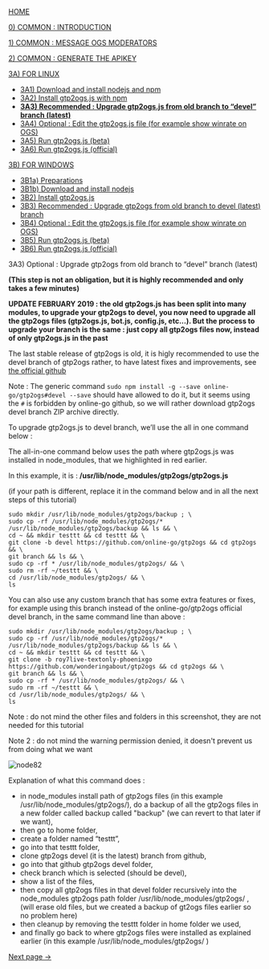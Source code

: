 [HOME](https://github.com/wonderingabout/gtp2ogs-tutorial)

[0) COMMON : INTRODUCTION](/docs/0-common-introduction.md)

[1) COMMON : MESSAGE OGS MODERATORS](/docs/1-common-message-ogs-moderators.md)

[2) COMMON : GENERATE THE APIKEY](/docs/2-common-generate-the-apikey.md)

[3A) FOR LINUX](/docs/3A0-FOR-LINUX.md)
  - [3A1) Download and install nodejs and npm](/docs/3A1-linux-download-install-nodejs.md)
  - [3A2) Install gtp2ogs.js with npm](/docs/3A2-linux-install-gt2ogs-js-with-npm.md)
  - [**3A3) Recommended : Upgrade gtp2ogs.js from old branch to “devel” branch (latest)**](/docs/3A3-linux-optional-upgrade-to-devel.md)
  - [3A4) Optional : Edit the gtp2ogs.js file (for example show winrate on OGS)](3A4-linux-optional-edit-gtp2ogs-js-file.md)
  - [3A5) Run gtp2ogs.js (beta)](/docs/3A5-linux-run-gtp2ogs-js-beta.md)
  - [3A6) Run gtp2ogs.js (official)](/docs/3A6-linux-run-gtp2ogs-js-beta.md)


[3B) FOR WINDOWS](/docs/3B0-FOR-WINDOWS.md)

  - [3B1a) Preparations](/docs/3B1a-windows-preparations.md)
  - [3B1b) Download and install nodejs](/docs/3B1b-windows-download-install-nodejs.md)
  - [3B2) Install gtp2ogs.js](/docs/3B2-windows-install-gt2ogs-js-with-npm.md)
  - [3B3) Recommended : Upgrade gtp2ogs from old branch to devel (latest) branch](/docs/3B3-windows-optional-upgrade-to-devel.md)
  - [3B4) Optional : Edit the gtp2ogs.js file (for example show winrate on OGS)](/docs/3B4-windows-optional-edit-gtp2ogs-js-file.md)
  - [3B5) Run gtp2ogs.js (beta)](/docs/3B5-windows-run-gtp2ogs-js-beta.md)
  - [3B6) Run gtp2ogs.js (official)](/docs/3B6-windows-run-gtp2ogs-js-beta.md)

3A3) Optional : Upgrade gtp2ogs from old branch to “devel” branch (latest)

**(This step is not an obligation, but it is highly recommended and only takes a few minutes)**

**UPDATE FEBRUARY 2019 : the old gtp2ogs.js has been split into many modules, to upgrade your gtp2ogs to devel, you now need to upgrade all the gtp2ogs files (gtp2ogs.js, bot.js, config.js, etc...). But the process to upgrade your branch is the same : just copy all gtp2ogs files now, instead of only gtp2ogs.js in the past**


The last stable release of gtp2ogs is old, it is higly recommended to use the devel branch of gtp2ogs rather, to have latest fixes and improvements, see [the official github](https://github.com/online-go/gtp2ogs/tree/devel)

Note : The generic command `sudo npm install -g --save online-go/gtp2ogs#devel --save` should have allowed to do it, but it seems using the `#` is forbidden by online-go github, so we will rather download gtp2ogs devel branch ZIP archive directly. 

To upgrade gtp2ogs.js to devel branch, we’ll use the all in one command below : 

The all-in-one command below uses the path where gtp2ogs.js was installed in node_modules, that we highlighted in red earlier.

In this example, it is : **/usr/lib/node_modules/gtp2ogs/gtp2ogs.js** 

(if your path is different, replace it in the command below and in all the next steps of this tutorial)

```
sudo mkdir /usr/lib/node_modules/gtp2ogs/backup ; \
sudo cp -rf /usr/lib/node_modules/gtp2ogs/* /usr/lib/node_modules/gtp2ogs/backup && ls && \
cd ~ && mkdir testtt && cd testtt && \
git clone -b devel https://github.com/online-go/gtp2ogs && cd gtp2ogs && \
git branch && ls && \
sudo cp -rf * /usr/lib/node_modules/gtp2ogs/ && \
sudo rm -rf ~/testtt && \
cd /usr/lib/node_modules/gtp2ogs/ && \
ls
```

You can also use any custom branch that has some extra features or fixes, for example using this branch instead of the online-go/gtp2ogs official devel branch, in the same command line than above : 

```
sudo mkdir /usr/lib/node_modules/gtp2ogs/backup ; \
sudo cp -rf /usr/lib/node_modules/gtp2ogs/* /usr/lib/node_modules/gtp2ogs/backup && ls && \
cd ~ && mkdir testtt && cd testtt && \
git clone -b roy7live-textonly-phoenixgo https://github.com/wonderingabout/gtp2ogs && cd gtp2ogs && \
git branch && ls && \
sudo cp -rf * /usr/lib/node_modules/gtp2ogs/ && \
sudo rm -rf ~/testtt && \
cd /usr/lib/node_modules/gtp2ogs/ && \
ls
```

Note : do not mind the other files and folders in this screenshot, they are not needed for this tutorial

Note 2 : do not mind the warning permission denied, it doesn't prevent us from doing what we want

![node82](https://github.com/wonderingabout/gtp2ogs-tutorial/blob/master/pictures/node82.png?raw=true)

Explanation of what this command does :

- in node_modules install path of gtp2ogs files (in this example /usr/lib/node_modules/gtp2ogs/), do a backup of all the gtp2ogs files in a new folder called backup called "backup" (we can revert to that later if we want),
- then go to home folder,
- create a folder named “testtt”,
- go into that testtt folder,
- clone gtp2ogs devel (it is the latest) branch from github,
- go into that github gtp2ogs devel folder,
- check branch which is selected (should be devel),
- show a list of the files,
- then copy all gtp2ogs files in that devel folder recursively into the node_modules gtp2ogs path folder /usr/lib/node_modules/gtp2ogs/ , (will erase old files, but we created a backup of gt2ogs files  earlier so no problem here) 
- then cleanup by removing the testtt folder in home folder we used,
- and finally go back to where gtp2ogs files were installed as explained earlier (in this example /usr/lib/node_modules/gtp2ogs/ )

[Next page ->](3A4-linux-optional-edit-gtp2ogs-js-file.md)
